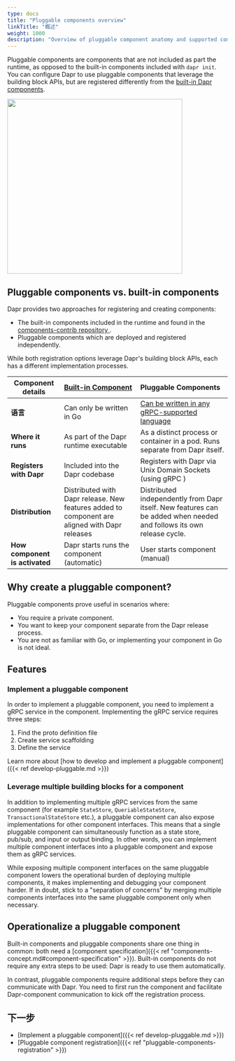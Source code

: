 ```yaml
---
type: docs
title: "Pluggable components overview"
linkTitle: "概述"
weight: 1000
description: "Overview of pluggable component anatomy and supported component types"
---
```


Pluggable components are components that are not included as part the runtime, as opposed to the built-in components included with `dapr init`. You can configure Dapr to use pluggable components that leverage the building block APIs, but are registered differently from the [built-in Dapr components](https://github.com/dapr/components-contrib).

<img src="/images/concepts-building-blocks.png" width=400>

## Pluggable components vs. built-in components

Dapr provides two approaches for registering and creating components:

- The built-in components included in the runtime and found in the [components-contrib repository ](https://github.com/dapr/components-contrib).
- Pluggable components which are deployed and registered independently.

While both registration options leverage Dapr's building block APIs, each has a different implementation processes.

| Component details              | [Built-in Component](https://github.com/dapr/components-contrib/blob/master/docs/developing-component.md) | Pluggable Components                                                                                                      |
| ------------------------------ |:--------------------------------------------------------------------------------------------------------- |:------------------------------------------------------------------------------------------------------------------------- |
| **语言**                         | Can only be written in Go                                                                                 | [Can be written in any gRPC-supported language](https://grpc.io/docs/what-is-grpc/introduction/#protocol-buffer-versions) |
| **Where it runs**              | As part of the Dapr runtime executable                                                                    | As a distinct process or container in a pod. Runs separate from Dapr itself.                                              |
| **Registers with Dapr**        | Included into the Dapr codebase                                                                           | Registers with Dapr via Unix Domain Sockets (using gRPC )                                                                 |
| **Distribution**               | Distributed with Dapr release. New features added to component are aligned with Dapr releases             | Distributed independently from Dapr itself. New features can be added when needed and follows its own release cycle.      |
| **How component is activated** | Dapr starts runs the component (automatic)                                                                | User starts component (manual)                                                                                            |

## Why create a pluggable component?

Pluggable components prove useful in scenarios where:

- You require a private component.
- You want to keep your component separate from the Dapr release process.
- You are not as familiar with Go, or implementing your component in Go is not ideal.

## Features

### Implement a pluggable component

In order to implement a pluggable component, you need to implement a gRPC service in the component. Implementing the gRPC service requires three steps:

1. Find the proto definition file
1. Create service scaffolding
1. Define the service

Learn more about [how to develop and implement a pluggable component]({{< ref develop-pluggable.md >}})

### Leverage multiple building blocks for a component

In addition to implementing multiple gRPC services from the same component (for example `StateStore`, `QueriableStateStore`, `TransactionalStateStore` etc.), a pluggable component can also expose implementations for other component interfaces. This means that a single pluggable component can simultaneously function as a state store, pub/sub, and input or output binding. In other words, you can implement multiple component interfaces into a pluggable component and expose them as gRPC services.

While exposing multiple component interfaces on the same pluggable component lowers the operational burden of deploying multiple components, it makes implementing and debugging your component harder. If in doubt, stick to a "separation of concerns" by merging multiple components interfaces into the same pluggable component only when necessary.

## Operationalize a pluggable component

Built-in components and pluggable components share one thing in common: both need a [component specification]({{< ref "components-concept.md#component-specification" >}}). Built-in components do not require any extra steps to be used: Dapr is ready to use them automatically.

In contrast, pluggable components require additional steps before they can communicate with Dapr. You need to first run the component and facilitate Dapr-component communication to kick off the registration process.

## 下一步

- [Implement a pluggable component]({{< ref develop-pluggable.md >}})
- [Pluggable component registration]({{< ref "pluggable-components-registration" >}})
